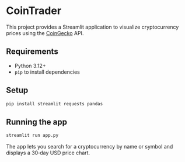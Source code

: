 # CoinTrader

This project provides a Streamlit application to visualize cryptocurrency prices using the [CoinGecko](https://www.coingecko.com/) API.

## Requirements

* Python 3.12+
* `pip` to install dependencies

## Setup

```bash
pip install streamlit requests pandas
```

## Running the app

```bash
streamlit run app.py
```

The app lets you search for a cryptocurrency by name or symbol and displays a 30‑day USD price chart.
